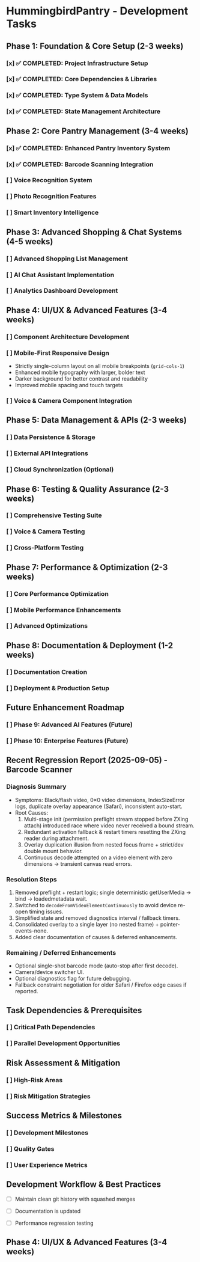 # HummingbirdPantry - Development Tasks

## Phase 1: Foundation & Core Setup (2-3 weeks)

### [x] **✅ COMPLETED: Project Infrastructure Setup**

### [x] **✅ COMPLETED: Core Dependencies & Libraries**

### [x] **✅ COMPLETED: Type System & Data Models**

### [x] **✅ COMPLETED: State Management Architecture**

## Phase 2: Core Pantry Management (3-4 weeks)

### [x] **✅ COMPLETED: Enhanced Pantry Inventory System**

### [x] **✅ COMPLETED: Barcode Scanning Integration**

### [ ] Voice Recognition System

### [ ] Photo Recognition Features

### [ ] Smart Inventory Intelligence

## Phase 3: Advanced Shopping & Chat Systems (4-5 weeks)

### [ ] Advanced Shopping List Management

### [ ] AI Chat Assistant Implementation

### [ ] Analytics Dashboard Development

## Phase 4: UI/UX & Advanced Features (3-4 weeks)

### [ ] Component Architecture Development

### [ ] Mobile-First Responsive Design
  - Strictly single-column layout on all mobile breakpoints (`grid-cols-1`)
  - Enhanced mobile typography with larger, bolder text
  - Darker background for better contrast and readability
  - Improved mobile spacing and touch targets

### [ ] Voice & Camera Component Integration

## Phase 5: Data Management & APIs (2-3 weeks)

### [ ] Data Persistence & Storage

### [ ] External API Integrations

### [ ] Cloud Synchronization (Optional)

## Phase 6: Testing & Quality Assurance (2-3 weeks)

### [ ] Comprehensive Testing Suite

### [ ] Voice & Camera Testing

### [ ] Cross-Platform Testing

## Phase 7: Performance & Optimization (2-3 weeks)

### [ ] Core Performance Optimization

### [ ] Mobile Performance Enhancements

### [ ] Advanced Optimizations

## Phase 8: Documentation & Deployment (1-2 weeks)

### [ ] Documentation Creation

### [ ] Deployment & Production Setup

## Future Enhancement Roadmap

### [ ] Phase 9: Advanced AI Features (Future)

### [ ] Phase 10: Enterprise Features (Future)

## Recent Regression Report (2025-09-05) - Barcode Scanner

### Diagnosis Summary
- Symptoms: Black/flash video, 0×0 video dimensions, IndexSizeError logs, duplicate overlay appearance (Safari), inconsistent auto-start.
- Root Causes:
  1. Multi-stage init (permission preflight stream stopped before ZXing attach) introduced race where video never received a bound stream.
  2. Redundant activation fallback & restart timers resetting the ZXing reader during attachment.
  3. Overlay duplication illusion from nested focus frame + strict/dev double mount behavior.
  4. Continuous decode attempted on a video element with zero dimensions → transient canvas read errors.

### Resolution Steps
1. Removed preflight + restart logic; single deterministic getUserMedia → bind → loadedmetadata wait.
2. Switched to `decodeFromVideoElementContinuously` to avoid device re-open timing issues.
3. Simplified state and removed diagnostics interval / fallback timers.
4. Consolidated overlay to a single layer (no nested frame) + pointer-events-none.
5. Added clear documentation of causes & deferred enhancements.

### Remaining / Deferred Enhancements
- Optional single-shot barcode mode (auto-stop after first decode).
- Camera/device switcher UI.
- Optional diagnostics flag for future debugging.
- Fallback constraint negotiation for older Safari / Firefox edge cases if reported.


## Task Dependencies & Prerequisites

### [ ] Critical Path Dependencies

### [ ] Parallel Development Opportunities

## Risk Assessment & Mitigation

### [ ] High-Risk Areas

### [ ] Risk Mitigation Strategies

## Success Metrics & Milestones

### [ ] Development Milestones

### [ ] Quality Gates

### [ ] User Experience Metrics

## Development Workflow & Best Practices
- [ ] Maintain clean git history with squashed merges

- [ ] Documentation is updated

- [ ] Performance regression testing
## Phase 4: UI/UX & Advanced Features (3-4 weeks)
